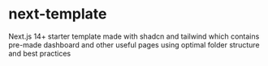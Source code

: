 # next-template
Next.js 14+ starter template made with shadcn and tailwind which contains pre-made dashboard and other useful pages using optimal folder structure and best practices

